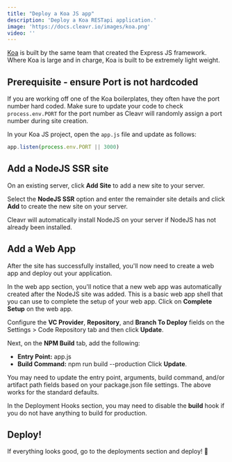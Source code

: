 ```yaml
---
title: "Deploy a Koa JS app"
description: 'Deploy a Koa RESTapi application.'
image: 'https://docs.cleavr.io/images/koa.png'
video: ''
---
```


[Koa](https://koajs.com) is built by the same team that created the Express JS framework. Where Koa is large
and in charge, Koa is built to be extremely light weight.

## Prerequisite - ensure Port is not hardcoded

If you are working off one of the Koa boilerplates, they often have the port number hard coded. Make sure to update your code to check `process.env.PORT` 
for the port number as Cleavr will randomly assign a port number during site creation. 

In your Koa JS project, open the `app.js` file and update as follows: 

```javascript
app.listen(process.env.PORT || 3000)
```

## Add a NodeJS SSR site

On an existing server, click **Add Site** to add a new site to your server. 

Select the **NodeJS SSR** option and enter the remainder site details and click **Add** to create the new site on your server. 

Cleavr will automatically install NodeJS on your server if NodeJS has not already been installed.  



## Add a Web App

After the site has successfully installed, you'll now need to create a web app and deploy out your application. 

In the web app section, you'll notice that a new web app was automatically created after the NodeJS site was added. This is a basic web app shell
that you can use to complete the setup of your web app. Click on **Complete Setup** on the web app. 

Configure the **VC Provider**, **Repository**, and **Branch To Deploy** fields on the Settings > Code Repository tab and then click **Update**.

Next, on the **NPM Build** tab, add the following: 
- **Entry Point:** app.js
- **Build Command:** npm run build --production
Click **Update**. 

<base-info>
You may need to update the entry point, arguments, build command, and/or artifact path fields based on your package.json file settings. 
The above works for the standard defaults.
</base-info>

In the Deployment Hooks section, you may need to disable the **build** hook if you do not have anything to build for production. 

## Deploy! 
If everything looks good, go to the deployments section and deploy! 🚀
